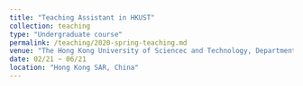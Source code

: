 ```yaml
---
title: "Teaching Assistant in HKUST"
collection: teaching
type: "Undergraduate course"
permalink: /teaching/2020-spring-teaching.md
venue: "The Hong Kong University of Sciencec and Technology, Department of Electronic and Computer Engineering"
date: 02/21 ~ 06/21
location: "Hong Kong SAR, China"
---
```

